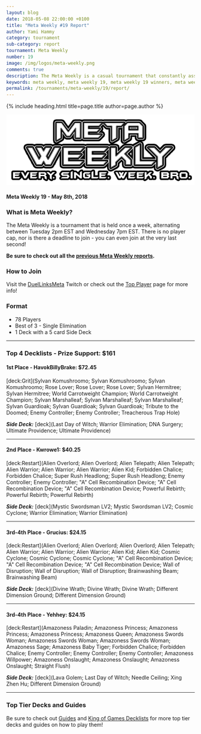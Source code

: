 ```yaml
---
layout: blog
date: 2018-05-08 22:00:00 +0100
title: "Meta Weekly #19 Report"
author: Yami Hammy
category: tournament
sub-category: report
tournament: Meta Weekly
number: 19
image: /img/logos/meta-weekly.png
comments: true
description: The Meta Weekly is a casual tournament that constantly assesses the ever-changing Meta. Check out the report of these top players, their decks, and prizes!
keywords: meta weekly, meta weekly 19, meta weekly 19 winners, meta weekly 19 decks, tournament, Dkayed, duel links meta, geargia, anki, masked heroes, sylvan
permalink: /tournaments/meta-weekly/19/report/
---
```


{% include heading.html title=page.title author=page.author %}

![](/img/logos/meta-weekly.png)

#### Meta Weekly 19 - May 8th, 2018

### What is Meta Weekly?
The Meta Weekly is a tournament that is held once a week, alternating between Tuesday 2pm EST and Wednesday 7pm EST. There is no player cap, nor is there a deadline to join - you can even join at the very last second!

**Be sure to check out all the [previous Meta Weekly reports](/tournaments/meta-weekly/).**

### How to Join
Visit the [DuelLinksMeta](https://www.twitch.tv/duellinksmeta) Twitch or check out the [Top Player](/discord/) page for more info!

### Format
- 78 Players
- Best of 3 - Single Elimination 
- 1 Deck with a 5 card Side Deck

---

### Top 4 Decklists - Prize Support: $161

#### 1st Place - HavokBillyBrake: $72.45
[deck:Grit](Sylvan Komushroomo; Sylvan Komushroomo; Sylvan Komushroomo; Rose Lover; Rose Lover; Rose Lover; Sylvan Hermitree; Sylvan Hermitree; World Carrotweight Champion; World Carrotweight Champion; Sylvan Marshalleaf; Sylvan Marshalleaf; Sylvan Marshalleaf; Sylvan Guardioak; Sylvan Guardioak; Sylvan Guardioak; Tribute to the Doomed; Enemy Controller; Enemy Controller; Treacherous Trap Hole)

***Side Deck:***
[deck](Last Day of Witch; Warrior Elimination; DNA Surgery; Ultimate Providence; Ultimate Providence)

---

#### 2nd Place - Kwrowe1: $40.25
[deck:Restart](Alien Overlord; Alien Overlord; Alien Telepath; Alien Telepath; Alien Warrior; Alien Warrior; Alien Warrior; Alien Kid; Forbidden Chalice; Forbidden Chalice; Super Rush Headlong; Super Rush Headlong; Enemy Controller; Enemy Controller; "A" Cell Recombination Device; "A" Cell Recombination Device; "A" Cell Recombination Device; Powerful Rebirth; Powerful Rebirth; Powerful Rebirth)

***Side Deck:***
[deck](Mystic Swordsman LV2; Mystic Swordsman LV2; Cosmic Cyclone; Warrior Elimination; Warrior Elimination)

---

#### 3rd-4th Place - Grucius: $24.15
[deck:Restart](Alien Overlord; Alien Overlord; Alien Overlord; Alien Telepath; Alien Warrior; Alien Warrior; Alien Warrior; Alien Kid; Alien Kid; Cosmic Cyclone; Cosmic Cyclone; Cosmic Cyclone; "A" Cell Recombination Device; "A" Cell Recombination Device; "A" Cell Recombination Device; Wall of Disruption; Wall of Disruption; Wall of Disruption; Brainwashing Beam; Brainwashing Beam)

***Side Deck:***
[deck](Divine Wrath; Divine Wrath; Divine Wrath; Different Dimension Ground; Different Dimension Ground)

---

#### 3rd-4th Place - Yehhey: $24.15
[deck:Restart](Amazoness Paladin; Amazoness Princess; Amazoness Princess; Amazoness Princess; Amazoness Queen; Amazoness Swords Woman; Amazoness Swords Woman; Amazoness Swords Woman; Amazoness Sage; Amazoness Baby Tiger; Forbidden Chalice; Forbidden Chalice; Enemy Controller; Enemy Controller; Enemy Controller; Amazoness Willpower; Amazoness Onslaught; Amazoness Onslaught; Amazoness Onslaught; Straight Flush)

***Side Deck:***
[deck](Lava Golem; Last Day of Witch; Needle Ceiling; Xing Zhen Hu; Different Dimension Ground)

---

### Top Tier Decks and Guides
Be sure to check out [Guides](/guides/) and [King of Games Decklists](/top-decks/) for more top tier decks and guides on how to play them!